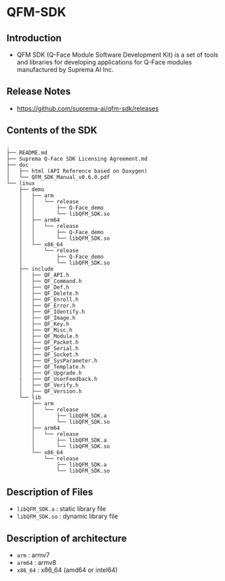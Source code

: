 # QFM-SDK
## Introduction
- QFM SDK (Q-Face Module Software Development Kit) is a set of tools and libraries for developing applications for Q-Face modules manufactured by Suprema AI Inc.

## Release Notes
- https://github.com/suprema-ai/qfm-sdk/releases

## Contents of the SDK
```
.
├── README.md
├── Suprema Q-Face SDK Licensing Agreement.md
├── doc
│   ├── html (API Reference based on Doxygen)
│   └── QFM_SDK_Manual_v0.6.0.pdf
└── linux
    ├── demo
    │   ├── arm
    │   │   └── release
    │   │       ├── Q-Face_demo
    │   │       └── libQFM_SDK.so
    │   ├── arm64
    │   │   └── release
    │   │       ├── Q-Face_demo
    │   │       └── libQFM_SDK.so
    │   └── x86_64
    │       └── release
    │           ├── Q-Face_demo
    │           └── libQFM_SDK.so
    ├── include
    │   ├── QF_API.h
    │   ├── QF_Command.h
    │   ├── QF_Def.h
    │   ├── QF_Delete.h
    │   ├── QF_Enroll.h
    │   ├── QF_Error.h
    │   ├── QF_Identify.h
    │   ├── QF_Image.h
    │   ├── QF_Key.h
    │   ├── QF_Misc.h
    │   ├── QF_Module.h
    │   ├── QF_Packet.h
    │   ├── QF_Serial.h
    │   ├── QF_Socket.h
    │   ├── QF_SysParameter.h
    │   ├── QF_Template.h
    │   ├── QF_Upgrade.h
    |   ├── QF_UserFeedback.h
    │   ├── QF_Verify.h
    │   ├── QF_Version.h
    └── lib
        ├── arm
        │   └── release
        │       ├── libQFM_SDK.a
        │       └── libQFM_SDK.so
        ├── arm64
        │   └── release
        │       ├── libQFM_SDK.a
        │       └── libQFM_SDK.so
        └── x86_64
            └── release
                ├── libQFM_SDK.a
                └── libQFM_SDK.so

```
## Description of Files
- `libQFM_SDK.a` : static library file
- `libQFM_SDK.so` : dynamic library file

## Description of architecture
- `arm` : armv7
- `arm64` : armv8
- `x86_64` : x86_64 (amd64 or intel64)
